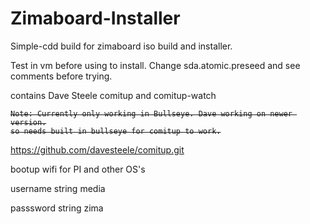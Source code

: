 # Zimaboard-Installer
Simple-cdd build for zimaboard iso build and installer. 

Test in vm before using to install. Change sda.atomic.preseed and see comments before trying.

contains Dave Steele comitup and comitup-watch 
<strike>

```
Note: Currently only working in Bullseye. Dave working on newer version.
so needs built in bullseye for comitup to work.
```

</strike>


https://github.com/davesteele/comitup.git

bootup wifi for PI and other OS's

username string media

passsword string zima

